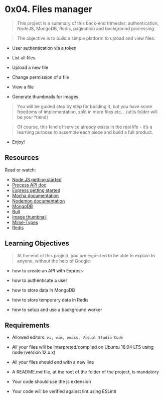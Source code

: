 # 0x04. Files manager  

> This project is a summary of this back-end trimester: authentication, NodeJS, MongoDB, Redis, pagination and background processing.  


> The objective is to build a simple platform to upload and view files:  


- User authentication via a token  

- List all files  
- Upload a new file  

- Change permission of a file  

- View a file  

- Generate thumbnails for images  

> You will be guided step by step for building it, but you have some freedoms of implementation, split in more files etc… (utils folder will be your friend)  


> Of course, this kind of service already exists in the real life - it’s a learning purpose to assemble each piece and build a full product.  


- Enjoy!  

## Resources  
Read or watch:

- [Node JS getting started](https://intranet.alxswe.com/rltoken/8jNm2s_LfVKMqR3vHLn_uw)  
- [Process API doc](https://intranet.alxswe.com/rltoken/uYPplj2cPK8pcP0LtV6RuA)  
- [Express getting started](https://intranet.alxswe.com/rltoken/SujfeWKCWmUMomfETjETEg)  
- [Mocha documentation](https://intranet.alxswe.com/rltoken/FzEwplmoZiyGvkgKllZNJw)  
- [Nodemon documentation](https://intranet.alxswe.com/rltoken/pdNNTX0OLugbhxvP3sLgOw)  
- [MongoDB](https://intranet.alxswe.com/rltoken/g1x7y_3GskzVAJBTXcSjmA)  
- [Bull](https://intranet.alxswe.com/rltoken/NkHBpGrxnd0sK_fDPMbihg)  
- [Image thumbnail](https://intranet.alxswe.com/rltoken/KX6cck2nyLpQOTDMLcwxLg)  
- [Mime-Types](https://intranet.alxswe.com/rltoken/j9B0Kc-4HDKLUe88ShbOjQ)  
- [Redis](https://intranet.alxswe.com/rltoken/nqwKRszO8Tkj_ZWW1EFwGw)  

## Learning Objectives  

> At the end of this project, you are expected to be able to explain to anyone, without the help of Google:  


- how to create an API with Express  
- how to authenticate a user  
- how to store data in MongoDB  

- how to store temporary data in Redis  

- how to setup and use a background worker  

## Requirements
- Allowed editors: `vi, vim, emacs, Visual Studio Code`  

- All your files will be interpreted/compiled on Ubuntu 18.04 LTS using node (version 12.x.x)  

- All your files should end with a new line  

- A README.md file, at the root of the folder of the project, is mandatory  
- Your code should use the js extension  

- Your code will be verified against lint using ESLinti  

